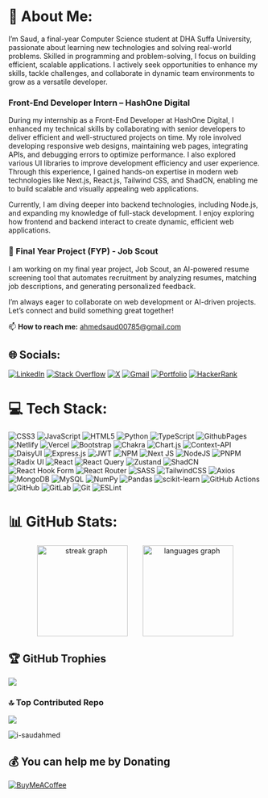 # 💫 About Me:

I’m Saud, a final-year Computer Science student at DHA Suffa University, passionate about learning new technologies and solving real-world problems. Skilled in programming and problem-solving, I focus on building efficient, scalable applications. I actively seek opportunities to enhance my skills, tackle challenges, and collaborate in dynamic team environments to grow as a versatile developer.  

### Front-End Developer Intern – HashOne Digital

During my internship as a Front-End Developer at HashOne Digital, I enhanced my technical skills by collaborating with senior developers to deliver efficient and well-structured projects on time. My role involved developing responsive web designs, maintaining web pages, integrating APIs, and debugging errors to optimize performance. I also explored various UI libraries to improve development efficiency and user experience. Through this experience, I gained hands-on expertise in modern web technologies like Next.js, React.js, Tailwind CSS, and ShadCN, enabling me to build scalable and visually appealing web applications.

Currently, I am diving deeper into backend technologies, including Node.js, and expanding my knowledge of full-stack development. I enjoy exploring how frontend and backend interact to create dynamic, efficient web applications.

### 🔬 Final Year Project (FYP) - Job Scout  
I am working on my final year project, Job Scout, an AI-powered resume screening tool that automates recruitment by analyzing resumes, matching job descriptions, and generating personalized feedback.

I’m always eager to collaborate on web development or AI-driven projects. Let’s connect and build something great together!

📫 **How to reach me:** ahmedsaud00785@gmail.com


## 🌐 Socials:
[![LinkedIn](https://img.shields.io/badge/LinkedIn-%230077B5.svg?logo=linkedin&logoColor=white)](https://www.linkedin.com/in/i-saudahmed/) [![Stack Overflow](https://img.shields.io/badge/-Stackoverflow-FE7A16?logo=stack-overflow&logoColor=white)](https://stackoverflow.com/users/21908592/saud) [![X](https://img.shields.io/badge/X-black.svg?logo=X&logoColor=white)](https://x.com/AbdulHadiWasee3) [![Gmail](https://img.shields.io/badge/Gmail-D14836?logo=gmail&logoColor=white)](mailto:ahmedsaud00785@gmail.com) [![Portfolio](https://img.shields.io/badge/Portfolio-000000?logo=vercel&logoColor=white)](https://your-portfolio.com) [![HackerRank](https://img.shields.io/badge/HackerRank-2EC866?logo=hackerrank&logoColor=white)](https://www.hackerrank.com/profile/ahmedsaud00785)
  
# 💻 Tech Stack:
![CSS3](https://img.shields.io/badge/css3-%231572B6.svg?style=for-the-badge&logo=css3&logoColor=white) ![JavaScript](https://img.shields.io/badge/javascript-%23323330.svg?style=for-the-badge&logo=javascript&logoColor=%23F7DF1E) ![HTML5](https://img.shields.io/badge/html5-%23E34F26.svg?style=for-the-badge&logo=html5&logoColor=white) ![Python](https://img.shields.io/badge/python-3670A0?style=for-the-badge&logo=python&logoColor=ffdd54) ![TypeScript](https://img.shields.io/badge/typescript-%23007ACC.svg?style=for-the-badge&logo=typescript&logoColor=white) ![GithubPages](https://img.shields.io/badge/github%20pages-121013?style=for-the-badge&logo=github&logoColor=white) ![Netlify](https://img.shields.io/badge/netlify-%23000000.svg?style=for-the-badge&logo=netlify&logoColor=#00C7B7) ![Vercel](https://img.shields.io/badge/vercel-%23000000.svg?style=for-the-badge&logo=vercel&logoColor=white) ![Bootstrap](https://img.shields.io/badge/bootstrap-%238511FA.svg?style=for-the-badge&logo=bootstrap&logoColor=white) ![Chakra](https://img.shields.io/badge/chakra-%234ED1C5.svg?style=for-the-badge&logo=chakraui&logoColor=white) ![Chart.js](https://img.shields.io/badge/chart.js-F5788D.svg?style=for-the-badge&logo=chart.js&logoColor=white) ![Context-API](https://img.shields.io/badge/Context--Api-000000?style=for-the-badge&logo=react) ![DaisyUI](https://img.shields.io/badge/daisyui-5A0EF8?style=for-the-badge&logo=daisyui&logoColor=white) ![Express.js](https://img.shields.io/badge/express.js-%23404d59.svg?style=for-the-badge&logo=express&logoColor=%2361DAFB) ![JWT](https://img.shields.io/badge/JWT-black?style=for-the-badge&logo=JSON%20web%20tokens) ![NPM](https://img.shields.io/badge/NPM-%23CB3837.svg?style=for-the-badge&logo=npm&logoColor=white) ![Next JS](https://img.shields.io/badge/Next-black?style=for-the-badge&logo=next.js&logoColor=white) ![NodeJS](https://img.shields.io/badge/node.js-6DA55F?style=for-the-badge&logo=node.js&logoColor=white) ![PNPM](https://img.shields.io/badge/pnpm-%234a4a4a.svg?style=for-the-badge&logo=pnpm&logoColor=f69220) ![Radix UI](https://img.shields.io/badge/radix%20ui-161618.svg?style=for-the-badge&logo=radix-ui&logoColor=white) ![React](https://img.shields.io/badge/react-%2320232a.svg?style=for-the-badge&logo=react&logoColor=%2361DAFB) ![React Query](https://img.shields.io/badge/-React%20Query-FF4154?style=for-the-badge&logo=react%20query&logoColor=white) ![Zustand](https://img.shields.io/badge/zustand-%2320232a.svg?style=for-the-badge&logo=react&logoColor=white) ![ShadCN](https://img.shields.io/badge/shadcn-%2320232a.svg?style=for-the-badge&logo=react&logoColor=white) ![React Hook Form](https://img.shields.io/badge/React%20Hook%20Form-%23EC5990.svg?style=for-the-badge&logo=reacthookform&logoColor=white) ![React Router](https://img.shields.io/badge/React_Router-CA4245?style=for-the-badge&logo=react-router&logoColor=white) ![SASS](https://img.shields.io/badge/SASS-hotpink.svg?style=for-the-badge&logo=SASS&logoColor=white) ![TailwindCSS](https://img.shields.io/badge/tailwindcss-%2338B2AC.svg?style=for-the-badge&logo=tailwind-css&logoColor=white) ![Axios](https://img.shields.io/badge/axios-%235A29E4.svg?style=for-the-badge&logo=axios&logoColor=white) ![MongoDB](https://img.shields.io/badge/MongoDB-%234ea94b.svg?style=for-the-badge&logo=mongodb&logoColor=white) ![MySQL](https://img.shields.io/badge/mysql-4479A1.svg?style=for-the-badge&logo=mysql&logoColor=white) ![NumPy](https://img.shields.io/badge/numpy-%23013243.svg?style=for-the-badge&logo=numpy&logoColor=white) ![Pandas](https://img.shields.io/badge/pandas-%23150458.svg?style=for-the-badge&logo=pandas&logoColor=white) ![scikit-learn](https://img.shields.io/badge/scikit--learn-%23F7931E.svg?style=for-the-badge&logo=scikit-learn&logoColor=white) ![GitHub Actions](https://img.shields.io/badge/github%20actions-%232671E5.svg?style=for-the-badge&logo=githubactions&logoColor=white) ![GitHub](https://img.shields.io/badge/github-%23121011.svg?style=for-the-badge&logo=github&logoColor=white) ![GitLab](https://img.shields.io/badge/gitlab-%23181717.svg?style=for-the-badge&logo=gitlab&logoColor=white) ![Git](https://img.shields.io/badge/git-%23F05033.svg?style=for-the-badge&logo=git&logoColor=white) ![ESLint](https://img.shields.io/badge/ESLint-4B3263?style=for-the-badge&logo=eslint&logoColor=white)



# 📊 GitHub Stats:

<div align="center" style="display: flex; justify-content: center; gap: 30px;">
  <img src="https://streak-stats.demolab.com?user=i-saudahmed&locale=en&mode=daily&theme=buefy&hide_border=false&border_radius=5&order=3" height="180" alt="streak graph" />
  
  <img src="https://github-readme-stats.vercel.app/api/top-langs?username=i-saudahmed&locale=en&hide_title=false&layout=compact&card_width=350&langs_count=5&theme=buefy&hide_border=false&order=2" height="180" alt="languages graph" />
</div>

###

## 🏆 GitHub Trophies
![](https://github-profile-trophy.vercel.app/?username=i-saudahmed&theme=gruvbox_light&no-frame=false&no-bg=false&margin-w=4)

###

### 🔝 Top Contributed Repo
![](https://github-contributor-stats.vercel.app/api?username=i-saudahmed&limit=5&theme=github_dark&combine_all_yearly_contributions=true)
<p align="left"> <img src="https://komarev.com/ghpvc/?username=i-saudahmed&label=Profile%20views&color=0e75b6&style=flat" alt="i-saudahmed" /> </p>


## 💰 You can help me by Donating
[![BuyMeACoffee](https://img.shields.io/badge/Buy%20Me%20a%20Coffee-ffdd00?style=for-the-badge&logo=buy-me-a-coffee&logoColor=black)](https://buymeacoffee.com/Abdulhadiwaseem) 
